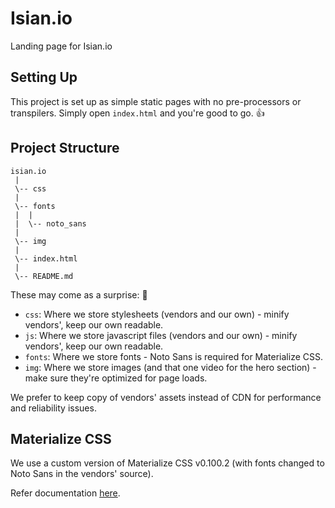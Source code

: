 # Isian.io

Landing page for Isian.io

## Setting Up

This project is set up as simple static pages with no pre-processors or transpilers. Simply open `index.html` and you're good to go. 👍

## Project Structure

```
isian.io
 |
 \-- css
 |
 \-- fonts
 |  |
 |  \-- noto_sans
 |
 \-- img
 |
 \-- index.html
 |
 \-- README.md
```

These may come as a surprise: 🙊

* `css`: Where we store stylesheets (vendors and our own) - minify vendors', keep our own readable.
* `js`: Where we store javascript files (vendors and our own) - minify vendors', keep our own readable.
* `fonts`: Where we store fonts - Noto Sans is required for Materialize CSS.
* `img`: Where we store images (and that one video for the hero section) - make sure they're optimized for page loads.

We prefer to keep copy of vendors' assets instead of CDN for performance and reliability issues.

## Materialize CSS

We use a custom version of Materialize CSS v0.100.2 (with fonts changed to Noto Sans in the vendors' source).

Refer documentation [here](http://archives.materializecss.com/0.100.2/).
